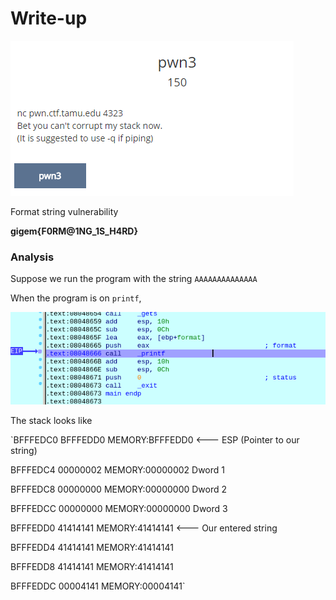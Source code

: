 # Write-up

![](/assets/problem-statement.png)

Format string vulnerability

**gigem{F0RM@1NG\_1S\_H4RD}**

### Analysis

Suppose we run  the program with the string `AAAAAAAAAAAAAA`

When the program is on `printf`,

![](/assets/at-printf.png)

The stack looks like

`BFFFEDC0  BFFFEDD0  MEMORY:BFFFEDD0  <--- ESP (Pointer to our string)
  
BFFFEDC4  00000002  MEMORY:00000002  Dword 1
  
BFFFEDC8  00000000  MEMORY:00000000  Dword 2
  
BFFFEDCC  00000000  MEMORY:00000000  Dword 3
  
BFFFEDD0  41414141  MEMORY:41414141  <--- Our entered string
  
BFFFEDD4  41414141  MEMORY:41414141
  
BFFFEDD8  41414141  MEMORY:41414141
  
BFFFEDDC  00004141  MEMORY:00004141`  


